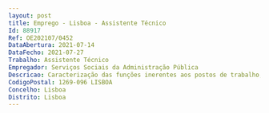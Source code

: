 ```yaml
--- 
layout: post
title: Emprego - Lisboa - Assistente Técnico
Id: 88917
Ref: OE202107/0452
DataAbertura: 2021-07-14
DataFecho: 2021-07-27
Trabalho: Assistente Técnico
Empregador: Serviços Sociais da Administração Pública
Descricao: Caracterização das funções inerentes aos postos de trabalho, em conformidade com o mapa de pessoal aprovado  	Qualidade 	Realizar ações de monitorização do serviço prestado nos refeitórios e cafetarias geridos pelos SSAP, realizadas no âmbito das competências contratualmente previstas, com incidência na verificação das condições de higiene, confeção, apresentação e qualidade do serviço prestado e identificação eventuais incumprimentos contratuais  	Abrir processos tendentes à correção de desconformidades e à eventual aplicação de sanções pecuniárias  	Acompanhar o tratamento de sugestões reclamações e propor medidas corretivas quando necessário  	Infraestruturas e equipamentos hoteleiros 	Elaborar pedidos de intervenção para reparação e reposição de palamenta e acompanhar o processo até à sua concretização   	Efetuar levantamento de necessidades e propor as medidas adequadas ao seu suprimento, incluindo procedimento aquisitivos  	Monitorizar o cumprimento de obrigações dos fornecedores de refeições relativas à manutenção de infraestruturas e equipamentos hoteleiros  	Prestar apoio técnico à instalação de refeitórios e cafetarias cafetarias promovida em articulação com outros organismos públicos  	Verificar e assegurar a atualidade das certificações exigidas por lei e propor as medidas necessárias para o efeito  	Manter atualizada cadastro dos equipamentos afetos aos refeitório, incluindo medidas de reafectação e abate de equipamentos  	Equipamentos de venda automática de senhas de refeição 	Acompanhar e monitorizar os equipamentos de venda de senhas de refeição  	Resolver anomalias ou encaminhar para manutenção  	Cobrar, manusear, transportar, guardar e depósito de numerário  	Carregar e atualizar dados   fechos de período e fluxos de receitas e refeições servidas   	Inventariar as existências financeiras depositadas nas máquinas  	Gestão corrente de refeitórios, snacks e cafetarias  	Realizar as ações de natureza administrativa necessárias à gestão dos refeitórios, snacks e cafetarias e assegurar o seu normal funcionamento  	Efetuar o controlo e venda pontual de senhas nos refeitórios  cobrança, manuseamento, transporte e guarda de numerário, contagem e conferência das senhas e prestação de contas à tesouraria  	Validar a faturação emitida e apresentada para pagamento pelos fornecedores, com base nos relatórios gerados pelo sistema de venda automática e conferência de senhas em papel pontualmente utilizadas, promover a correção da faturação em caso de desconformidade e envio para pagamento para a DFP  	Fornecer dados estatísticos para elaboração de documentos estudos de apoio à gestão  	Aplicar, quando considerado necessário, inquéritos aos utentes para avaliação do serviço prestado  	Articular com a área do património para a realização dos inventários (na entrada e saída de adjudicatários).
CodigoPostal: 1269-096 LISBOA
Concelho: Lisboa
Distrito: Lisboa
--- 
```

